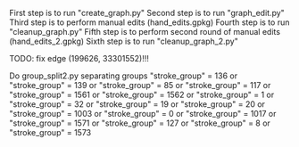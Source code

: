 First step is to run "create_graph.py"
Second step is to run "graph_edit.py"
Third step is to perform manual edits (hand_edits.gpkg)
Fourth step is to run "cleanup_graph.py"
Fifth step is to perform second round of manual edits (hand_edits_2.gpkg)
Sixth step is to run "cleanup_graph_2.py"


TODO: fix edge (199626, 33301552)!!!

Do group_split2.py
separating groups
"stroke_group" = 136 or "stroke_group" = 139 or
"stroke_group" = 85 or "stroke_group" = 117 or
"stroke_group" = 1561 or "stroke_group" = 1562 or
"stroke_group" = 1 or "stroke_group" = 32 or
"stroke_group" = 19 or "stroke_group" = 20 or
"stroke_group" = 1003 or
"stroke_group" = 0 or "stroke_group" = 1017 or
"stroke_group" = 1571 or "stroke_group" = 127 or
"stroke_group" = 8 or
"stroke_group" = 1573

